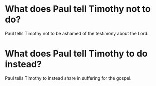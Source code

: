 # What does Paul tell Timothy not to do?

Paul tells Timothy not to be ashamed of the testimony about the Lord.

# What does Paul tell Timothy to do instead?

Paul tells Timothy to instead share in suffering for the gospel.
